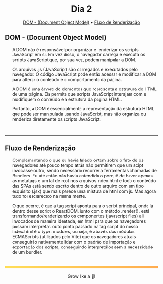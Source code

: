 <div align="center">
    <h1>Dia 2</h1>
</div>

<p align="center">
  <a href="#dom---document-object-model">DOM - (Document Object Model)</a> •
  <a href="#fluxo-de-renderização">Fluxo de Renderização</a>
</p>

## DOM - (Document Object Model)
<ul>A DOM não é responsável por organizar e renderizar os scripts JavaScript em si. Em vez disso, o navegador carrega e executa os scripts JavaScript que, por sua vez, podem manipular a DOM.</ul>

<ul>Os arquivos .js (JavaScript) são carregados e executados pelo navegador. O código JavaScript pode então acessar e modificar a DOM para alterar o conteúdo e o comportamento da página. </ul>

<ul>A DOM é uma árvore de elementos que representa a estrutura do HTML de uma página. Ela permite que scripts JavaScript interajam com e modifiquem o conteúdo e a estrutura da página HTML.</ul>

<ul>Portanto, a DOM é essencialmente a representação da estrutura HTML que pode ser manipulada usando JavaScript, mas não organiza ou renderiza diretamente os scripts JavaScript.</ul>
<br>

---

## Fluxo de Renderização
<ul>Complementando o que eu havia falado ontem sobre o fato de os navegadores até pouco tempo atrás não permitirem que um scipt invocasse outro, sendo necessário recorrer a ferramentas chamadas de Bundlers. Eu até então não havia entendido o porquê de haver apenas as metatags e um tal de root nos arquivos index.html e todo o conteúdo das SPAs está sendo escrito dentro de outro arquivo com um tipo esquisito (.jsx) que mais parece uma mistura de html com js. Mas agora tudo foi esclarecido na minha mente. </ul>

<ul>O que ocorre, é que a tag script aponta para o script principal, onde lá dentro desse script o ReactDOM, junto com o método .render(), está transformando/renderizando os componentes (javascript files) ali invocados de maneira identada, em html para que os navegadores possam interpretar. outo ponto passado na tag script do nosso index.html é o type: modules, ou seja, é através dos módulos ECMAScripts (utilizados pelo Vite) que os navegadores atuais conseguirão nativamente lidar com o padrão de importação e exportação dos scripts, conseguindo interpretálos sem a necessidade de um bundler.</ul>    

<br>
<img src="./../.github/assets/gradient-bar.svg" width="100%" height="8px"/>
<p align="center">Grow like a 🌳!</p>
